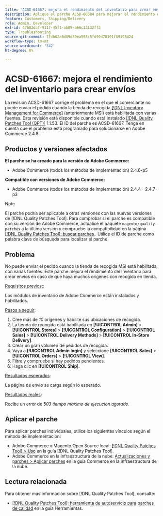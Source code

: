 ```yaml
---
title: 'ACSD-61667: mejora el rendimiento del inventario para crear envíos'
description: Aplique el parche ACSD-60584 para mejorar el rendimiento del inventario a fin de crear envíos en caso de que existan muchos orígenes con recogida en tienda.
feature: Customers, Shipping/Delivery
role: Admin, Developer
exl-id: 47682daf-9117-45f1-ab09-a66c13132ff3
type: Troubleshooting
source-git-commit: 7fdb02a6d89d50ea593c5fd99d78101f89198424
workflow-type: tm+mt
source-wordcount: '342'
ht-degree: 0%

---
```


# ACSD-61667: mejora el rendimiento del inventario para crear envíos

La revisión ACSD-61667 corrige el problema en el que el comerciante no puede enviar el pedido cuando la tienda de recogida [[!DNL Inventory Management for Commerce]](https://experienceleague.adobe.com/es/docs/commerce-admin/inventory/introduction) (anteriormente MSI) está habilitada con varias fuentes. Esta revisión está disponible cuando está instalado [[!DNL Quality Patches Tool (QPT)]](/help/tools/quality-patches-tool/quality-patches-tool-to-self-serve-quality-patches.md) 1.1.53. El ID del parche es ACSD-61667. Tenga en cuenta que el problema está programado para solucionarse en Adobe Commerce 2.4.8.

## Productos y versiones afectados

**El parche se ha creado para la versión de Adobe Commerce:**

* Adobe Commerce (todos los métodos de implementación) 2.4.6-p5

**Compatible con versiones de Adobe Commerce:**

* Adobe Commerce (todos los métodos de implementación) 2.4.4 - 2.4.7-p3

>[!NOTE]
>
>El parche podría ser aplicable a otras versiones con las nuevas versiones de [!DNL Quality Patches Tool]. Para comprobar si el parche es compatible con su versión de Adobe Commerce, actualice el paquete `magento/quality-patches` a la última versión y compruebe la compatibilidad en la página [[!DNL Quality Patches Tool]: buscar parches &#x200B;](https://experienceleague.adobe.com/tools/commerce-quality-patches/index.html?lang=es). Utilice el ID de parche como palabra clave de búsqueda para localizar el parche.

## Problema

No puede enviar el pedido cuando la tienda de recogida MSI está habilitada, con varias fuentes. Este parche mejora el rendimiento del inventario para crear envíos en caso de que haya muchos orígenes con recogida en tienda.

<u>Requisitos previos:</u>:

Los módulos de inventario de Adobe Commerce están instalados y habilitados.

<u>Pasos a seguir</u>:

1. Cree más de *10* orígenes y habilite sus ubicaciones de recogida.
1. La tienda de recogida está habilitada en **[!UICONTROL Admin]** > **[!UICONTROL Stores]** > **[!UICONTROL Configuration]** > **[!UICONTROL Sales]** > **[!UICONTROL Delivery Methods]** > **[!UICONTROL In-Store Delivery]**.
1. Crear un gran volumen de pedidos de recogida.
1. Vaya a **[!UICONTROL Admin login]** y seleccione **[!UICONTROL Sales]** > **[!UICONTROL Orders]** > **[!UICONTROL View]**.
1. Filtre y compruebe si hay pedidos pendientes.
1. Haga clic en **[!UICONTROL Ship]**.

<u>Resultados esperados</u>:

La página de envío se carga según lo esperado.

<u>Resultados reales</u>:

Recibe un error de *503 tiempo máximo de ejecución agotado*.

## Aplicar el parche

Para aplicar parches individuales, utilice los siguientes vínculos según el método de implementación:

* Adobe Commerce o Magento Open Source local: [[!DNL Quality Patches Tool] > Uso](/help/tools/quality-patches-tool/usage.md) en la guía [!DNL Quality Patches Tool].
* Adobe Commerce en la infraestructura de la nube: [Actualizaciones y parches > Aplicar parches](https://experienceleague.adobe.com/docs/commerce-cloud-service/user-guide/develop/upgrade/apply-patches.html?lang=es) en la guía Commerce en la infraestructura de la nube.

## Lectura relacionada

Para obtener más información sobre [!DNL Quality Patches Tool], consulte:

* [[!DNL Quality Patches Tool]: herramienta de autoservicio para parches de calidad](/help/tools/quality-patches-tool/quality-patches-tool-to-self-serve-quality-patches.md) en la guía Herramientas.

